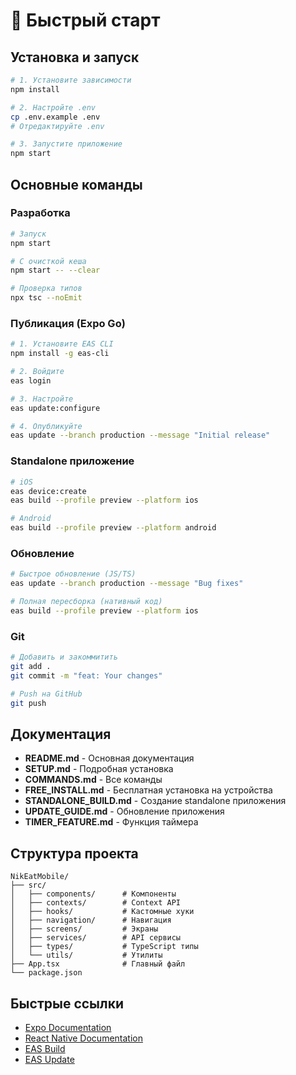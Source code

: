 # 🚀 Быстрый старт

## Установка и запуск

```bash
# 1. Установите зависимости
npm install

# 2. Настройте .env
cp .env.example .env
# Отредактируйте .env

# 3. Запустите приложение
npm start
```

## Основные команды

### Разработка

```bash
# Запуск
npm start

# С очисткой кеша
npm start -- --clear

# Проверка типов
npx tsc --noEmit
```

### Публикация (Expo Go)

```bash
# 1. Установите EAS CLI
npm install -g eas-cli

# 2. Войдите
eas login

# 3. Настройте
eas update:configure

# 4. Опубликуйте
eas update --branch production --message "Initial release"
```

### Standalone приложение

```bash
# iOS
eas device:create
eas build --profile preview --platform ios

# Android
eas build --profile preview --platform android
```

### Обновление

```bash
# Быстрое обновление (JS/TS)
eas update --branch production --message "Bug fixes"

# Полная пересборка (нативный код)
eas build --profile preview --platform ios
```

### Git

```bash
# Добавить и закоммитить
git add .
git commit -m "feat: Your changes"

# Push на GitHub
git push
```

## Документация

- **README.md** - Основная документация
- **SETUP.md** - Подробная установка
- **COMMANDS.md** - Все команды
- **FREE_INSTALL.md** - Бесплатная установка на устройства
- **STANDALONE_BUILD.md** - Создание standalone приложения
- **UPDATE_GUIDE.md** - Обновление приложения
- **TIMER_FEATURE.md** - Функция таймера

## Структура проекта

```
NikEatMobile/
├── src/
│   ├── components/      # Компоненты
│   ├── contexts/        # Context API
│   ├── hooks/           # Кастомные хуки
│   ├── navigation/      # Навигация
│   ├── screens/         # Экраны
│   ├── services/        # API сервисы
│   ├── types/           # TypeScript типы
│   └── utils/           # Утилиты
├── App.tsx              # Главный файл
└── package.json
```

## Быстрые ссылки

- [Expo Documentation](https://docs.expo.dev/)
- [React Native Documentation](https://reactnative.dev/)
- [EAS Build](https://docs.expo.dev/build/introduction/)
- [EAS Update](https://docs.expo.dev/eas-update/introduction/)
